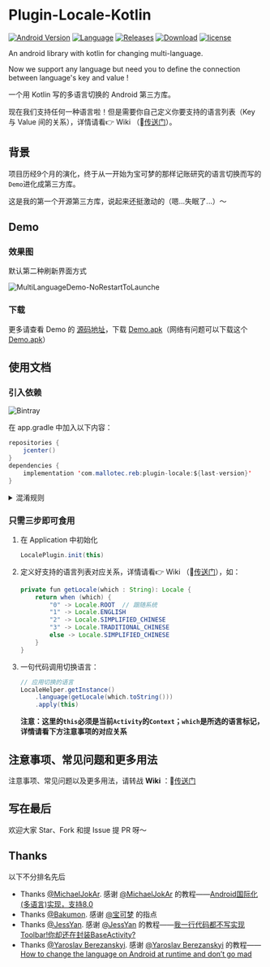 # Plugin-Locale-Kotlin
[![Android Version](https://img.shields.io/badge/android-5.0%2B-brightgreen.svg)](https://bintray.com/rebornq/maven/plugin-locale) [![Language](https://img.shields.io/badge/language-kotlin-orange.svg)](https://github.com/RebornQ/Plugin-Locale-Kotlin) [![Releases](https://img.shields.io/github/release/RebornQ/Plugin-Locale-Kotlin.svg)](https://github.com/RebornQ/Plugin-Locale-Kotlin) [![Download](https://api.bintray.com/packages/rebornq/maven/plugin-locale/images/download.svg)](https://bintray.com/rebornq/maven/plugin-locale/_latestVersion) [![license](https://img.shields.io/badge/license-Apache2-yellow.svg)](https://github.com/RebornQ/Plugin-Locale-Kotlin/blob/master/LICENSE)

An android library with kotlin for changing multi-language.

Now we support any language but need you to define the connection between language's key and value !

一个用 Kotlin 写的多语言切换的 Android 第三方库。

现在我们支持任何一种语言啦！但是需要你自己定义你要支持的语言列表（Key 与 Value 间的关系），详情请看👉 Wiki （🚪[传送门](https://github.com/RebornQ/Plugin-Locale-Kotlin/wiki)）。

## 背景
项目历经9个月的演化，终于从一开始为宝可梦的那样记账研究的语言切换而写的`Demo`进化成第三方库。

这是我的第一个开源第三方库，说起来还挺激动的（嗯...失眠了...）～

## Demo

### 效果图

默认第二种刷新界面方式

![MultiLanguageDemo-NoRestartToLaunche](https://cdn.jsdelivr.net/gh/RebornQ/Plugin-Locale-Kotlin/media/MultiLanguageDemo-NoRestartToLauncher.gif)

### 下载
更多请查看 Demo 的 [源码地址](https://github.com/RebornQ/Plugin-Locale-Kotlin/tree/master/demo)，下载 [Demo.apk](https://github.com/RebornQ/Plugin-Locale-Kotlin/raw/master/media/demo-debug.apk)（网络有问题可以下载这个 [Demo.apk](https://cdn.jsdelivr.net/gh/RebornQ/Plugin-Locale-Kotlin/media/demo-debug.apk)）

## 使用文档
### 引入依赖 
![Bintray](https://img.shields.io/bintray/v/rebornq/maven/plugin-locale?style=flat-square)

在 app.gradle 中加入以下内容：

```java
repositories {
    jcenter()
}
dependencies {
    implementation 'com.mallotec.reb:plugin-locale:${last-version}'
}
```

<!-- https://shields.io/category/version -->
<!-- (https://bintray.com/rebornq/maven/plugin-locale/_latestVersion) -->

<details>
<summary>混淆规则</summary>

### 添加混淆规则(可选)

```shell
# LocalePlugin 混淆规则
-keep class com.mallotec.reb.localeplugin.** { *; }
-dontwarn com.mallotec.reb.localeplugin.**
```

</details>

### 只需三步即可食用
1. 在 Application 中初始化

    ```java
    LocalePlugin.init(this)
    ```

1. 定义好支持的语言列表对应关系，详情请看👉 Wiki （🚪[传送门](https://github.com/RebornQ/Plugin-Locale-Kotlin/wiki)），如：
    
    ```java
    private fun getLocale(which : String): Locale {
        return when (which) {
            "0" -> Locale.ROOT  // 跟随系统
            "1" -> Locale.ENGLISH
            "2" -> Locale.SIMPLIFIED_CHINESE
            "3" -> Locale.TRADITIONAL_CHINESE
            else -> Locale.SIMPLIFIED_CHINESE
        }
    }
    ```

3. 一句代码调用切换语言：

    ```java
    // 应用切换的语言
    LocaleHelper.getInstance()
        .language(getLocale(which.toString()))
        .apply(this)
    ```
    
   **注意：这里的`this`必须是当前`Activity`的`Context`；`which`是所选的语言标记，详情请看下方注意事项的对应关系**


## 注意事项、常见问题和更多用法
注意事项、常见问题以及更多用法，请转战 **Wiki** ：🚪[传送门](https://github.com/RebornQ/Plugin-Locale-Kotlin/wiki)

## 写在最后
欢迎大家 Star、Fork 和提 Issue 提 PR 呀～

## Thanks
以下不分排名先后

- Thanks [@MichaelJokAr](https://github.com/MichaelJokAr). 感谢 [@MichaelJokAr](https://github.com/MichaelJokAr) 的教程——[Android国际化(多语言)实现，支持8.0](https://blog.csdn.net/a1018875550/article/details/79845949)
- Thanks [@Bakumon](https://github.com/Bakumon). 感谢 [@宝可梦](https://github.com/Bakumon) 的指点
- Thanks [@JessYan](https://github.com/JessYanCoding). 感谢 [@JessYan](https://github.com/JessYanCoding) 的教程——[我一行代码都不写实现Toolbar!你却还在封装BaseActivity?](https://juejin.im/post/590f09ec128fe100584ee6b0)
- Thanks [@Yaroslav Berezanskyi](https://proandroiddev.com/@yaroslavberezanskyi). 感谢 [@Yaroslav Berezanskyi](https://proandroiddev.com/@yaroslavberezanskyi) 的教程——[How to change the language on Android at runtime and don’t go mad](https://proandroiddev.com/change-language-programmatically-at-runtime-on-android-5e6bc15c758)
